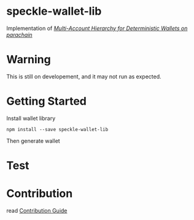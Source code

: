 # speckle-wallet-lib

Implementation of [*Multi-Account Hierarchy for Deterministic Wallets on parachain*](./proposal.mediawiki)

# Warning

This is still on developement, and it may not run as expected.

# Getting Started

Install wallet library

`npm install --save speckle-wallet-lib`

Then generate wallet


# Test


# Contribution

read [Contribution Guide](./contributions.md)

